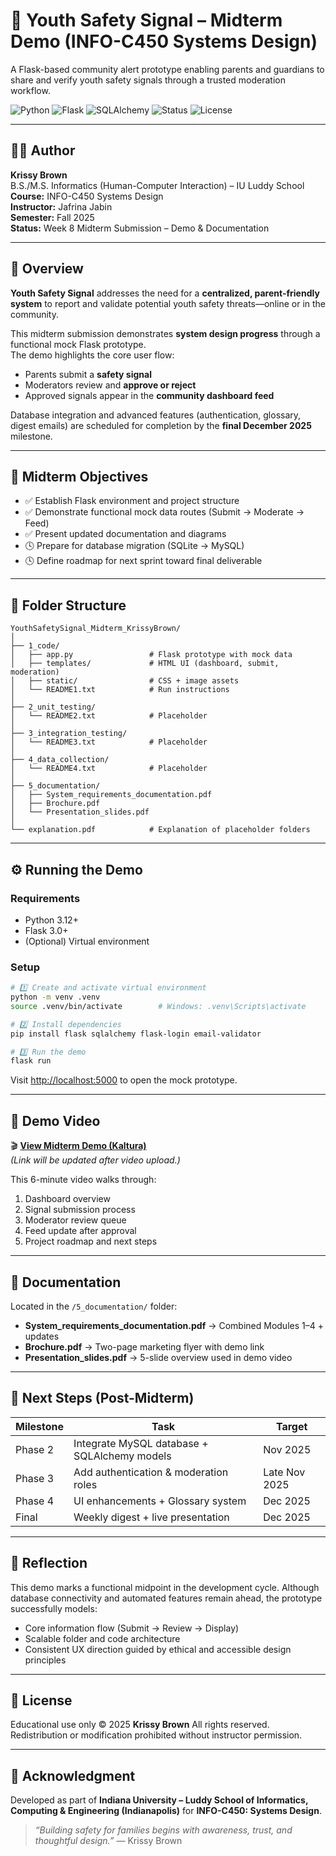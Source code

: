 # 🧠 Youth Safety Signal – Midterm Demo (INFO-C450 Systems Design)

A Flask-based community alert prototype enabling parents and guardians to share and verify youth safety signals through a trusted moderation workflow.

![Python](https://img.shields.io/badge/Python-3.12-blue.svg)
![Flask](https://img.shields.io/badge/Flask-3.0-lightgrey.svg)
![SQLAlchemy](https://img.shields.io/badge/SQLAlchemy-2.0-red.svg)
![Status](https://img.shields.io/badge/Status-In_Progress-yellow.svg)
![License](https://img.shields.io/badge/License-Educational-lightgrey.svg)

---

## 👩‍💻 Author
**Krissy Brown**  
B.S./M.S. Informatics (Human-Computer Interaction) – IU Luddy School  
**Course:** INFO-C450 Systems Design  
**Instructor:** Jafrina Jabin  
**Semester:** Fall 2025  
**Status:** Week 8 Midterm Submission – Demo & Documentation  

---

## 🧭 Overview
**Youth Safety Signal** addresses the need for a **centralized, parent-friendly system** to report and validate potential youth safety threats—online or in the community.  

This midterm submission demonstrates **system design progress** through a functional mock Flask prototype.  
The demo highlights the core user flow:
- Parents submit a **safety signal**  
- Moderators review and **approve or reject**  
- Approved signals appear in the **community dashboard feed**

Database integration and advanced features (authentication, glossary, digest emails) are scheduled for completion by the **final December 2025** milestone.

---

## 🎯 Midterm Objectives
- ✅ Establish Flask environment and project structure  
- ✅ Demonstrate functional mock data routes (Submit → Moderate → Feed)  
- ✅ Present updated documentation and diagrams  
- 🕓 Prepare for database migration (SQLite → MySQL)  
- 🕓 Define roadmap for next sprint toward final deliverable  

---

## 🧩 Folder Structure
```text
YouthSafetySignal_Midterm_KrissyBrown/
│
├── 1_code/
│   ├── app.py                 # Flask prototype with mock data
│   ├── templates/             # HTML UI (dashboard, submit, moderation)
│   ├── static/                # CSS + image assets
│   └── README1.txt            # Run instructions
│
├── 2_unit_testing/
│   └── README2.txt            # Placeholder
│
├── 3_integration_testing/
│   └── README3.txt            # Placeholder
│
├── 4_data_collection/
│   └── README4.txt            # Placeholder
│
├── 5_documentation/
│   ├── System_requirements_documentation.pdf
│   ├── Brochure.pdf
│   └── Presentation_slides.pdf
│
└── explanation.pdf            # Explanation of placeholder folders
````

---

## ⚙️ Running the Demo

### Requirements

* Python 3.12+
* Flask 3.0+
* (Optional) Virtual environment

### Setup

```bash
# 1️⃣ Create and activate virtual environment
python -m venv .venv
source .venv/bin/activate        # Windows: .venv\Scripts\activate

# 2️⃣ Install dependencies
pip install flask sqlalchemy flask-login email-validator

# 3️⃣ Run the demo
flask run
```

Visit [http://localhost:5000](http://localhost:5000) to open the mock prototype.

---

## 🎥 Demo Video

🎬 **[View Midterm Demo (Kaltura)](https://placeholder.link)**  
*(Link will be updated after video upload.)*

This 6-minute video walks through:

1. Dashboard overview
2. Signal submission process
3. Moderator review queue
4. Feed update after approval
5. Project roadmap and next steps

---

## 📄 Documentation

Located in the `/5_documentation/` folder:

* **System_requirements_documentation.pdf** → Combined Modules 1–4 + updates
* **Brochure.pdf** → Two-page marketing flyer with demo link
* **Presentation_slides.pdf** → 5-slide overview used in demo video

---

## 🔮 Next Steps (Post-Midterm)

| Milestone | Task                                         | Target        |
| --------- | -------------------------------------------- | ------------- |
| Phase 2   | Integrate MySQL database + SQLAlchemy models | Nov 2025      |
| Phase 3   | Add authentication & moderation roles        | Late Nov 2025 |
| Phase 4   | UI enhancements + Glossary system            | Dec 2025      |
| Final     | Weekly digest + live presentation            | Dec 2025      |

---

## 🧠 Reflection

This demo marks a functional midpoint in the development cycle.
Although database connectivity and automated features remain ahead, the prototype successfully models:

* Core information flow (Submit → Review → Display)
* Scalable folder and code architecture
* Consistent UX direction guided by ethical and accessible design principles

---

## 📜 License

Educational use only © 2025 **Krissy Brown**
All rights reserved.
Redistribution or modification prohibited without instructor permission.

---

## 🩵 Acknowledgment

Developed as part of **Indiana University – Luddy School of Informatics, Computing & Engineering (Indianapolis)**
for **INFO-C450: Systems Design**.

> *“Building safety for families begins with awareness, trust, and thoughtful design.”*
> — Krissy Brown
